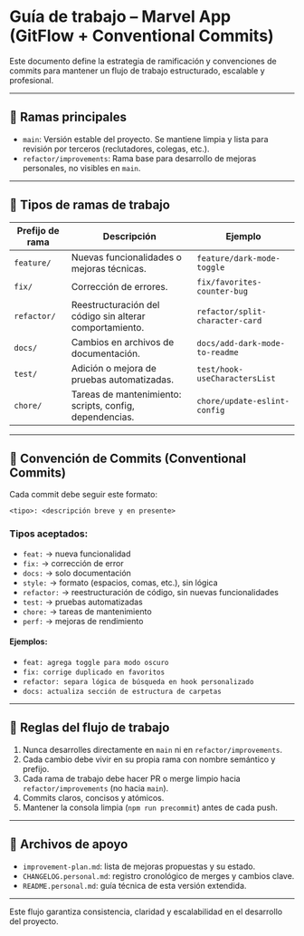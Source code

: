 # Guía de trabajo – Marvel App (GitFlow + Conventional Commits)

Este documento define la estrategia de ramificación y convenciones de commits para mantener un flujo de trabajo estructurado, escalable y profesional.

---

## 🌿 Ramas principales

- `main`: Versión estable del proyecto. Se mantiene limpia y lista para revisión por terceros (reclutadores, colegas, etc.).
- `refactor/improvements`: Rama base para desarrollo de mejoras personales, no visibles en `main`.

---

## 🔀 Tipos de ramas de trabajo

| Prefijo de rama | Descripción                                             | Ejemplo                         |
| --------------- | ------------------------------------------------------- | ------------------------------- |
| `feature/`      | Nuevas funcionalidades o mejoras técnicas.              | `feature/dark-mode-toggle`      |
| `fix/`          | Corrección de errores.                                  | `fix/favorites-counter-bug`     |
| `refactor/`     | Reestructuración del código sin alterar comportamiento. | `refactor/split-character-card` |
| `docs/`         | Cambios en archivos de documentación.                   | `docs/add-dark-mode-to-readme`  |
| `test/`         | Adición o mejora de pruebas automatizadas.              | `test/hook-useCharactersList`   |
| `chore/`        | Tareas de mantenimiento: scripts, config, dependencias. | `chore/update-eslint-config`    |

---

## 🧾 Convención de Commits (Conventional Commits)

Cada commit debe seguir este formato:

```tsx
<tipo>: <descripción breve y en presente>
```

### Tipos aceptados:

- `feat:` → nueva funcionalidad
- `fix:` → corrección de error
- `docs:` → solo documentación
- `style:` → formato (espacios, comas, etc.), sin lógica
- `refactor:` → reestructuración de código, sin nuevas funcionalidades
- `test:` → pruebas automatizadas
- `chore:` → tareas de mantenimiento
- `perf:` → mejoras de rendimiento

#### Ejemplos:

- `feat: agrega toggle para modo oscuro`
- `fix: corrige duplicado en favoritos`
- `refactor: separa lógica de búsqueda en hook personalizado`
- `docs: actualiza sección de estructura de carpetas`

---

## 🧠 Reglas del flujo de trabajo

1. Nunca desarrolles directamente en `main` ni en `refactor/improvements`.
2. Cada cambio debe vivir en su propia rama con nombre semántico y prefijo.
3. Cada rama de trabajo debe hacer PR o merge limpio hacia `refactor/improvements` (no hacia `main`).
4. Commits claros, concisos y atómicos.
5. Mantener la consola limpia (`npm run precommit`) antes de cada push.

---

## 🧩 Archivos de apoyo

- `improvement-plan.md`: lista de mejoras propuestas y su estado.
- `CHANGELOG.personal.md`: registro cronológico de merges y cambios clave.
- `README.personal.md`: guía técnica de esta versión extendida.

---

Este flujo garantiza consistencia, claridad y escalabilidad en el desarrollo del proyecto.
